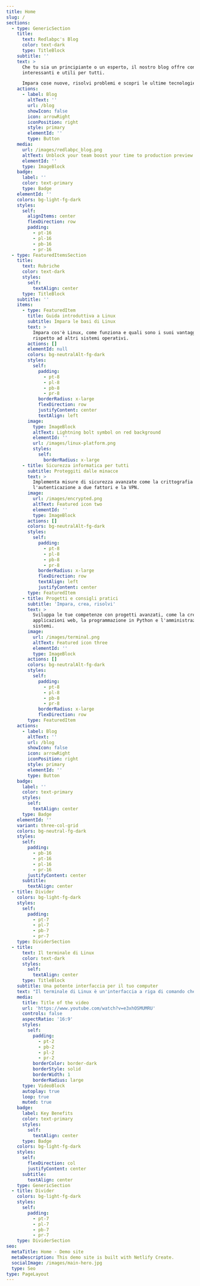 ```yaml
---
title: Home
slug: /
sections:
  - type: GenericSection
    title:
      text: Redlabpc's Blog
      color: text-dark
      type: TitleBlock
    subtitle: ''
    text: >
      Che tu sia un principiante o un esperto, il nostro blog offre contenuti
      interessanti e utili per tutti.

      Impara cose nuove, risolvi problemi e scopri le ultime tecnologie.
    actions:
      - label: Blog
        altText: ''
        url: /blog
        showIcon: false
        icon: arrowRight
        iconPosition: right
        style: primary
        elementId: ''
        type: Button
    media:
      url: /images/redlabpc_blog.png
      altText: Unblock your team boost your time to production preview
      elementId: ''
      type: ImageBlock
    badge:
      label: ''
      color: text-primary
      type: Badge
    elementId: ''
    colors: bg-light-fg-dark
    styles:
      self:
        alignItems: center
        flexDirection: row
        padding:
          - pt-16
          - pl-16
          - pb-16
          - pr-16
  - type: FeaturedItemsSection
    title:
      text: Rubriche
      color: text-dark
      styles:
        self:
          textAlign: center
      type: TitleBlock
    subtitle: ''
    items:
      - type: FeaturedItem
        title: Guida introduttiva a Linux
        subtitle: Impara le basi di Linux
        text: >
          Impara cos'è Linux, come funziona e quali sono i suoi vantaggi
          rispetto ad altri sistemi operativi.
        actions: []
        elementId: null
        colors: bg-neutralAlt-fg-dark
        styles:
          self:
            padding:
              - pt-8
              - pl-8
              - pb-8
              - pr-8
            borderRadius: x-large
            flexDirection: row
            justifyContent: center
            textAlign: left
        image:
          type: ImageBlock
          altText: Lightning bolt symbol on red background
          elementId: ''
          url: /images/linux-platform.png
          styles:
            self:
              borderRadius: x-large
      - title: Sicurezza informatica per tutti
        subtitle: Proteggiti dalle minacce
        text: >
          Implementa misure di sicurezza avanzate come la crittografia dei dati,
          l'autenticazione a due fattori e la VPN.
        image:
          url: /images/encrypted.png
          altText: Featured icon two
          elementId: ''
          type: ImageBlock
        actions: []
        colors: bg-neutralAlt-fg-dark
        styles:
          self:
            padding:
              - pt-8
              - pl-8
              - pb-8
              - pr-8
            borderRadius: x-large
            flexDirection: row
            textAlign: left
            justifyContent: center
        type: FeaturedItem
      - title: Progetti e consigli pratici
        subtitle: 'Impara, crea, risolvi'
        text: >
          Sviluppa le tue competenze con progetti avanzati, come la creazione di
          applicazioni web, la programmazione in Python e l'amministrazione di
          sistemi.
        image:
          url: /images/terminal.png
          altText: Featured icon three
          elementId: ''
          type: ImageBlock
        actions: []
        colors: bg-neutralAlt-fg-dark
        styles:
          self:
            padding:
              - pt-8
              - pl-8
              - pb-8
              - pr-8
            borderRadius: x-large
            flexDirection: row
        type: FeaturedItem
    actions:
      - label: Blog
        altText: ''
        url: /blog
        showIcon: false
        icon: arrowRight
        iconPosition: right
        style: primary
        elementId: ''
        type: Button
    badge:
      label: ''
      color: text-primary
      styles:
        self:
          textAlign: center
      type: Badge
    elementId: ''
    variant: three-col-grid
    colors: bg-neutral-fg-dark
    styles:
      self:
        padding:
          - pb-16
          - pt-16
          - pl-16
          - pr-16
        justifyContent: center
      subtitle:
        textAlign: center
  - title: Divider
    colors: bg-light-fg-dark
    styles:
      self:
        padding:
          - pt-7
          - pl-7
          - pb-7
          - pr-7
    type: DividerSection
  - title:
      text: Il terminale di Linux
      color: text-dark
      styles:
        self:
          textAlign: center
      type: TitleBlock
    subtitle: Una potente interfaccia per il tuo computer
    text: "Il terminale di Linux è un'interfaccia a riga di comando che ti permette di controllare il tuo computer in modo potente e preciso.\nCon il terminale, puoi eseguire comandi, programmi, gestire file e cartelle, configurare il tuo sistema e molto altro ancora.<br>\nCreare script per automatizzare le attività ripetitive e risparmiare tempo e fatica. Risolvere i vari problemi tecnici con il tuo computer.\nAccedere a funzionalità avanzate\_sfruttando la potenza del sistema operativo Linux per fare cose che non sono possibili con l'interfaccia grafica.\n"
    media:
      title: Title of the video
      url: 'https://www.youtube.com/watch?v=e3xhOSMUMRU'
      controls: false
      aspectRatio: '16:9'
      styles:
        self:
          padding:
            - pt-2
            - pb-2
            - pl-2
            - pr-2
          borderColor: border-dark
          borderStyle: solid
          borderWidth: 1
          borderRadius: large
      type: VideoBlock
      autoplay: true
      loop: true
      muted: true
    badge:
      label: Key Benefits
      color: text-primary
      styles:
        self:
          textAlign: center
      type: Badge
    colors: bg-light-fg-dark
    styles:
      self:
        flexDirection: col
        justifyContent: center
      subtitle:
        textAlign: center
    type: GenericSection
  - title: Divider
    colors: bg-light-fg-dark
    styles:
      self:
        padding:
          - pt-7
          - pl-7
          - pb-7
          - pr-7
    type: DividerSection
seo:
  metaTitle: Home - Demo site
  metaDescription: This demo site is built with Netlify Create.
  socialImage: /images/main-hero.jpg
  type: Seo
type: PageLayout
---
```

